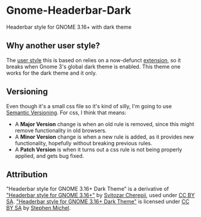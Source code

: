 # Gnome-Headerbar-Dark

Headerbar style for GNOME 3.16+ with dark theme

## Why another user style?

The [user style](https://userstyles.org/styles/96733/headerbar-style-for-gnome-3-16) this is based on relies on a now-defunct [extension](https://addons.mozilla.org/en-US/firefox/addon/darkwdec/), so it breaks when Gnome 3's global dark theme is enabled. This theme one works for the dark theme and it only.

## Versioning

Even though it's a small css file so it's kind of silly, I'm going to use [Semantic Versioning](http://semver.org). For css, I think that means:

- A **Major Version** change is when an old rule is removed, since this might remove functionality in old browsers.
- A **Minor Version** change is when a new rule is added, as it provides new functionality, hopefully without breaking previous rules.
- A **Patch Version** is when it turns out a css rule is not being properly applied, and gets bug fixed.

## Attribution
"Headerbar style for GNOME 3.16+ Dark Theme" is a derivative of ["Headerbar style for GNOME 3.16+"](https://userstyles.org/styles/96733/headerbar-style-for-gnome-3-16) by [Svitozar Cherepii](https://github.com/chpii), used under [CC BY SA](https://creativecommons.org/licenses/by-sa/4.0/). ["Headerbar style for GNOME 3.16+ Dark Theme"](https://github.com/smichel17/Gnome-Headerbar-Dark) is licensed under [CC BY SA](https://creativecommons.org/licenses/by-sa/4.0) by [Stephen Michel](https://github.com/smichel17).
